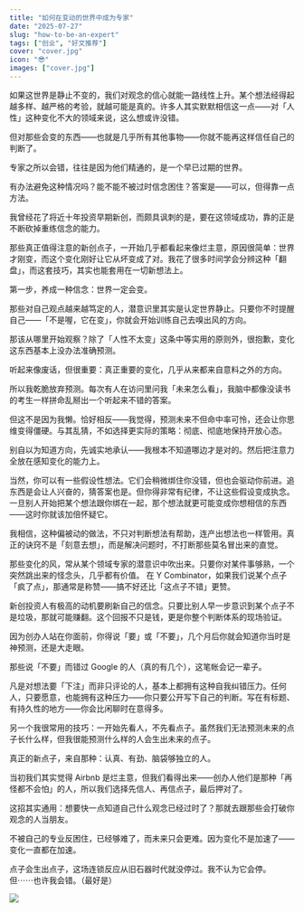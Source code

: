 ```yaml
---
title: "如何在变动的世界中成为专家"
date: "2025-07-27"
slug: "how-to-be-an-expert"
tags: ["创业", "好文推荐"]
cover: "cover.jpg"
icon: "😎"
images: ["cover.jpg"]
---
```

如果这世界是静止不变的，我们对观念的信心就能一路线性上升。某个想法经得起越多样、越严格的考验，就越可能是真的。许多人其实默默相信这一点——对「人性」这种变化不大的领域来说，这么想或许没错。



但对那些会变的东西——也就是几乎所有其他事物——你就不能再这样信任自己的判断了。



专家之所以会错，往往是因为他们精通的，是一个早已过期的世界。



有办法避免这种情况吗？能不能不被过时信念困住？答案是——可以，但得靠一点方法。



我曾经花了将近十年投资早期新创，而颇具讽刺的是，要在这领域成功，靠的正是不断砍掉重练信念的能力。



那些真正值得注意的新创点子，一开始几乎都看起来像烂主意，原因很简单：世界才刚变，而这个变化刚好让它从坏变成了对。我花了很多时间学会分辨这种「翻盘」，而这套技巧，其实也能套用在一切新想法上。



第一步，养成一种信念：世界一定会变。



那些对自己观点越来越笃定的人，潜意识里其实是认定世界静止。只要你不时提醒自己——「不是喔，它在变」，你就会开始训练自己去嗅出风的方向。



那该从哪里开始观察？除了「人性不太变」这条中等实用的原则外，很抱歉，变化这东西基本上没办法准确预测。



听起来像废话，但很重要：真正重要的变化，几乎从来都来自意料之外的方向。



所以我乾脆放弃预测。每次有人在访问里问我「未来怎么看」，我脑中都像没读书的考生一样拼命乱掰出一个听起来不错的答案。



但这不是因为我懒。恰好相反——我觉得，预测未来不但命中率可怜，还会让你思维变得僵硬。与其乱猜，不如选择更实际的策略：彻底、彻底地保持开放心态。



别自以为知道方向，先诚实地承认——我根本不知道哪边才是对的。然后把注意力全放在感知变化的能力上。



当然，你可以有一些假设性想法。它们会稍微绑住你没错，但也会驱动你前进。追东西是会让人兴奋的，猜答案也是。但你得非常有纪律，不让这些假设变成执念。
一旦别人开始把某个想法跟你绑在一起，那个想法就更可能变成你想相信的东西——这时你就该加倍怀疑它。



我相信，这种偏被动的做法，不只对判断想法有帮助，连产出想法也一样管用。真正的诀窍不是「刻意去想」，而是解决问题时，不打断那些莫名冒出来的直觉。



那些变化的风，常从某个领域专家的潜意识中吹出来。只要你对某件事够熟，一个突然跳出来的怪念头，几乎都有价值。
在 Y Combinator，如果我们说某个点子「疯了点」，那通常是称赞——搞不好还比「这点子不错」更赞。



新创投资人有极高的动机要刷新自己的信念。只要比别人早一步意识到某个点子不是垃圾，那就可能赚翻。这个回报不只是钱，更是你整个判断体系的现场验证。



因为创办人站在你面前，你得说「要」或「不要」，几个月后你就会知道你当时是神预测，还是大走眼。



那些说「不要」而错过 Google 的人（真的有几个），这笔帐会记一辈子。



凡是对想法要「下注」而非只评论的人，基本上都拥有这种自我纠错压力。任何人，只要愿意，也能拥有这种压力——你只要公开写下自己的判断。写在有标题、有持久性的地方——你会比闲聊时在意得多。



另一个我很常用的技巧：一开始先看人，不先看点子。虽然我们无法预测未来的点子长什么样，但我很能预测什么样的人会生出未来的点子。



真正的新点子，来自那种：认真、有劲、脑袋够独立的人。



当初我们其实觉得 Airbnb 是烂主意，但我们看得出来——创办人他们是那种「再怪都不会怕」的人，所以我们选择先信人、再信点子，最后押对了。



这招其实通用：想要快一点知道自己什么观念已经过时了？那就去跟那些会打破你观念的人当朋友。



不被自己的专业反困住，已经够难了，而未来只会更难。因为变化不是加速了——变化一直都在加速。



点子会生出点子，这场连锁反应从旧石器时代就没停过。我不认为它会停。
但⋯⋯也许我会错。（最好是）




![](https://prod-files-secure.s3.us-west-2.amazonaws.com/112d0858-5090-4d34-a606-b75eb8d65fd2/46476355-9cf3-4e99-9b7a-3531bc426380/1000202064.png?X-Amz-Algorithm=AWS4-HMAC-SHA256&X-Amz-Content-Sha256=UNSIGNED-PAYLOAD&X-Amz-Credential=ASIAZI2LB466XKS67OZD%2F20250924%2Fus-west-2%2Fs3%2Faws4_request&X-Amz-Date=20250924T112705Z&X-Amz-Expires=3600&X-Amz-Security-Token=IQoJb3JpZ2luX2VjENP%2F%2F%2F%2F%2F%2F%2F%2F%2F%2FwEaCXVzLXdlc3QtMiJIMEYCIQDB6ZpQeqF2X3kp1p9kxRfktajktiXNvikG1rx8WJdBwQIhAIAK9aDUb9Shat%2FvNcfcNug5YMBQfjbXFRKBSGuS8SaJKv8DCFwQABoMNjM3NDIzMTgzODA1IgwyRy8qmjE4G6fYNmcq3AP1qLSVFWCMC2RwImBlI%2BjQwyqYouqJpKPupunl9QlS6MGebtwbAAQcvlRWF7zsAlOQyGA%2B3ke9iVk5xeWECe9mICyIHntQPSI4UgoDBAI1KnE9wesrBw9xdmGL0IeVQlrifq5vyk3U6qQhXqB9NMNIHTVPWwaR2FxbSolWJS%2FJT0FyHCjzeCyJeyod8zDKs31xhR8ml2AQVODgck96GawUV3oY0Au6vAqWngRXr0EsNZstMUsIWSQqqutB89jF6okN50rPBQaFm%2BGE908lwPOXLCImB94EBDoxdUzaXb2ZHCM%2F2%2F8wVreKCZSJPQRsH4zuYegYtG6Wt1FvWX%2BXBU1pxmeQXxPPGvYlf9UKs9%2BRWcEElKqkS7JnH2rGDiWzOeUt63CYoSevK4sk3dg9pwSHL49O1tSjphrjU46mK1y2qR7u3f7qvqqoLyErdf3Zy4Z%2Fy6q%2BvbqE%2BrN0GsIKW1LRBDiBUt5qxDnDwLD345N%2BKqf3NtLTsmJ5PAgaBzoCgbmGm%2FhAQnlb0C1xsiJcSaWg7Fg6cAIjuXPxsaPHNfAJCikTQqgRuugqoY3lrYS9Am1PpG6HLj%2Bv6glwylp7VW8p%2FYzbkCvmFyk2qG9iKvPLGPZ96IDAaKas1%2B4QBjDHlc%2FGBjqkAV3PN74L%2BAclmbGIvpuoSl61ieV3R9KYlW%2F6Fq1CWuwK5cjVh1K488kTOa1nnL%2Bt4mBeRddm5zvydiAzKigFxy0dwKeonhg%2BisfrOu4lAeWTvlk4yA7Cx24vFxV3A6LOZTrTRZdP%2FXYoQcYuYg%2FTVep8AsUA1pru%2Fdm1%2FnuJOm1R59ckdb9S%2BAHFsrR%2FfUs026CKxRCw%2BhK9kG3gqc%2FdjV6uqkmn&X-Amz-Signature=de13a141e9d75f83cb14b1fec6531c0dd2a31b48dada64d4213f28a1c49490d2&X-Amz-SignedHeaders=host&x-amz-checksum-mode=ENABLED&x-id=GetObject)


